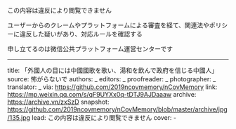 この内容は違反により閲覧できません

ユーザーからのクレームやプラットフォームによる審査を経て、関連法やポリシーに違反した疑いがあり、対応ルールを確認する

申し立てるのは微信公共プラットフォーム運営センターです


-------------
title: 「外國人の目には中國國歌を歌い、湯和を飲んで政府を信じる中國人」
source: 怖がらないで
authors: _
editors: _
proofreader: _
photographer: _
translator: _
via: https://github.com/2019ncovmemory/nCovMemory
link: https://mp.weixin.qq.com/s/qF9UYXx0q-tDTJ9AJDaaaw
archive: https://archive.vn/zxSzD
snapshot: https://github.com/2019ncovmemory/nCovMemory/blob/master/archive/jpg/135.jpg
lead: この内容は違反により閲覧できません
cover: -
